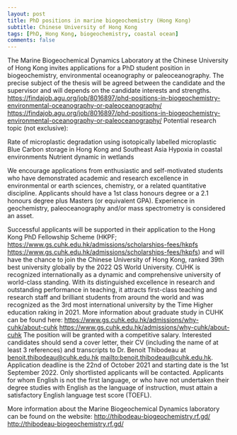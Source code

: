 ```yaml
---
layout: post
title: PhD positions in marine biogeochemistry (Hong Kong)
subtitle: Chinese University of Hong Kong
tags: [PhD, Hong Kong, biogeochemistry, coastal ocean]
comments: false
---
```


The Marine Biogeochemical Dynamics Laboratory at the Chinese University of Hong Kong invites applications for a PhD student position in biogeochemistry, environmental oceanography or paleoceanography. The precise subject of the thesis will be agreed between the candidate and the supervisor and will depends on the candidate interests and strengths. https://findajob.agu.org/job/8016897/phd-positions-in-biogeochemistry-environmental-oceanography-or-paleoceanography/ <https://findajob.agu.org/job/8016897/phd-positions-in-biogeochemistry-environmental-oceanography-or-paleoceanography/>
Potential research topic (not exclusive):

Rate of microplastic degradation using isotopically labelled microplastic
Blue Carbon storage in Hong Kong and Southeast Asia
Hypoxia in coastal environments
Nutrient dynamic in wetlands

We encourage applications from enthusiastic and self-motivated students who have demonstrated academic and research excellence in environmental or earth sciences, chemistry, or a related quantitative discipline. Applicants should have a 1st class honours degree or a 2.1 honours degree plus Masters (or equivalent GPA). Experience in geochemistry, paleoceanography and/or mass spectrometry is considered an asset.

Successful applicants will be supported in their application to the Hong Kong PhD Fellowship Scheme (HKPF; https://www.gs.cuhk.edu.hk/admissions/scholarships-fees/hkpfs <https://www.gs.cuhk.edu.hk/admissions/scholarships-fees/hkpfs>) and will have the chance to join the Chinese University of Hong Kong, ranked 39th best university globally by the 2022 QS World University. CUHK is recognized internationally as a dynamic and comprehensive university of world-class standing. With its distinguished excellence in research and outstanding performance in teaching, it attracts first-class teaching and research staff and brilliant students from around the world and was recognized as the 3rd most international university by the Time Higher education raking in 2021. More information about graduate study in CUHK can be found here: https://www.gs.cuhk.edu.hk/admissions/why-cuhk/about-cuhk <https://www.gs.cuhk.edu.hk/admissions/why-cuhk/about-cuhk>
The position will be granted with a competitive salary. Interested candidates should send a cover letter, their CV (including the name of at least 3 references) and transcripts to Dr. Benoit Thibodeau at benoit.thibodeau@cuhk.edu.hk <mailto:benoit.thibodeau@cuhk.edu.hk>. Application deadline is the 22nd of October 2021 and starting date is the 1st September 2022. Only shortlisted applicants will be contacted. Applicants for whom English is not the first language, or who have not undertaken their degree studies with English as the language of instruction, must attain a satisfactory English language test score (TOEFL).

More information about the Marine Biogeochemical Dynamics laboratory can be found on the website: http://thibodeau-biogeochemistry.rf.gd/ <http://thibodeau-biogeochemistry.rf.gd/>
